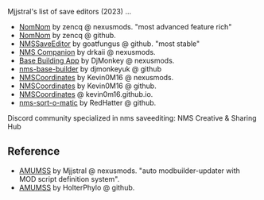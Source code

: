 

Mjjstral's list of save editors (2023) ...

- [NomNom](https://www.nexusmods.com/nomanssky/mods/1566) by zencq @ nexusmods. "most advanced feature rich"
- [NomNom](https://github.com/zencq/NomNom) by zencq @ github.
- [NMSSaveEditor](https://github.com/goatfungus/NMSSaveEditor) by goatfungus @ github. "most stable"
- [NMS Companion](https://www.nexusmods.com/nomanssky/mods/1879) by drkaii @ nexusmods.
- [Base Building App](https://www.nexusmods.com/nomanssky/mods/2598) by DjMonkey @ nexusmods.
- [nms-base-builder](https://github.com/djmonkeyuk/nms-base-builder) by djmonkeyuk @ github
- [NMSCoordinates](https://www.nexusmods.com/nomanssky/mods/1312) by Kevin0M16 @ nexusmods.
- [NMSCoordinates](https://github.com/Kevin0M16/NMSCoordinates) by Kevin0M16 @ github.
- [NMSCoordinates](https://kevin0m16.github.io/NMSCoordinates/) @ kevin0m16.github.io.
- [nms-sort-o-matic](https://github.com/RedHatter/nms-sort-o-matic) by RedHatter @ github.


Discord community specialized in nms saveediting: NMS Creative & Sharing Hub

## Reference

- [AMUMSS](https://www.nexusmods.com/nomanssky/mods/957) by Mjjstral @ nexusmods. "auto modbuilder-updater with MOD script definition system".
- [AMUMSS](https://github.com/HolterPhylo/AMUMSS) by HolterPhylo @ github.
